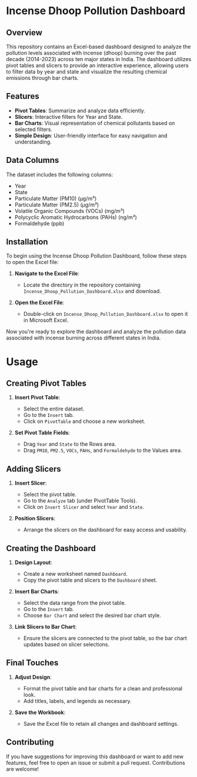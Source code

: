 # Incense Dhoop Pollution Dashboard

## Overview

This repository contains an Excel-based dashboard designed to analyze the pollution levels associated with incense (dhoop) burning over the past decade (2014-2023) across ten major states in India. The dashboard utilizes pivot tables and slicers to provide an interactive experience, allowing users to filter data by year and state and visualize the resulting chemical emissions through bar charts.

## Features

- **Pivot Tables**: Summarize and analyze data efficiently.
- **Slicers**: Interactive filters for Year and State.
- **Bar Charts**: Visual representation of chemical pollutants based on selected filters.
- **Simple Design**: User-friendly interface for easy navigation and understanding.

## Data Columns

The dataset includes the following columns:
- Year
- State
- Particulate Matter (PM10) (μg/m³)
- Particulate Matter (PM2.5) (μg/m³)
- Volatile Organic Compounds (VOCs) (mg/m³)
- Polycyclic Aromatic Hydrocarbons (PAHs) (ng/m³)
- Formaldehyde (ppb)

## Installation

To begin using the Incense Dhoop Pollution Dashboard, follow these steps to open the Excel file:

1. **Navigate to the Excel File**:
   - Locate the directory in the repository containing `Incense_Dhoop_Pollution_Dashboard.xlsx` and download.

2. **Open the Excel File**:
   - Double-click on `Incense_Dhoop_Pollution_Dashboard.xlsx` to open it in Microsoft Excel.

Now you're ready to explore the dashboard and analyze the pollution data associated with incense burning across different states in India.


# Usage

## Creating Pivot Tables

1. **Insert Pivot Table**:
   - Select the entire dataset.
   - Go to the `Insert` tab.
   - Click on `PivotTable` and choose a new worksheet.

2. **Set Pivot Table Fields**:
   - Drag `Year` and `State` to the Rows area.
   - Drag `PM10`, `PM2.5`, `VOCs`, `PAHs`, and `Formaldehyde` to the Values area.

## Adding Slicers

1. **Insert Slicer**:
   - Select the pivot table.
   - Go to the `Analyze` tab (under PivotTable Tools).
   - Click on `Insert Slicer` and select `Year` and `State`.

2. **Position Slicers**:
   - Arrange the slicers on the dashboard for easy access and usability.

## Creating the Dashboard

1. **Design Layout**:
   - Create a new worksheet named `Dashboard`.
   - Copy the pivot table and slicers to the `Dashboard` sheet.

2. **Insert Bar Charts**:
   - Select the data range from the pivot table.
   - Go to the `Insert` tab.
   - Choose `Bar Chart` and select the desired bar chart style.

3. **Link Slicers to Bar Chart**:
   - Ensure the slicers are connected to the pivot table, so the bar chart updates based on slicer selections.

## Final Touches

1. **Adjust Design**:
   - Format the pivot table and bar charts for a clean and professional look.
   - Add titles, labels, and legends as necessary.

2. **Save the Workbook**:
   - Save the Excel file to retain all changes and dashboard settings.

## Contributing

If you have suggestions for improving this dashboard or want to add new features, feel free to open an issue or submit a pull request. Contributions are welcome!



